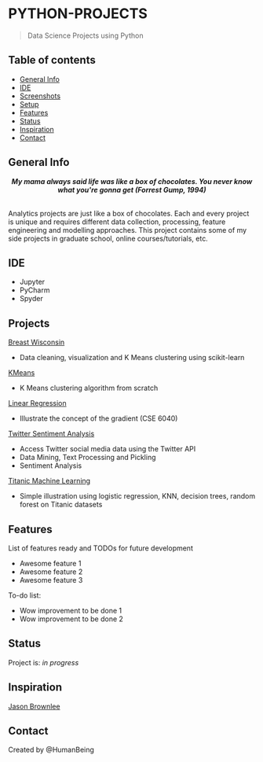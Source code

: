 # PYTHON-PROJECTS
> Data Science Projects using Python

## Table of contents
* [General Info](#general-info)
* [IDE](#ide)
* [Screenshots](#screenshots)
* [Setup](#setup)
* [Features](#features)
* [Status](#status)
* [Inspiration](#inspiration)
* [Contact](#contact)

## General Info
***<p align="center">My mama always said life was like a box of chocolates. You never know what you're gonna get (Forrest Gump, 1994)***</p><br/>
Analytics projects are just like a box of chocolates. Each and every project is unique and requires different data collection, processing, feature engineering and modelling approaches. This project contains some of my side projects in graduate school, online courses/tutorials, etc.  

 ## IDE
* Jupyter 
* PyCharm
* Spyder

## Projects

[Breast Wisconsin](https://github.com/NothinBetterToDo/PYTHON-PROJECTS/tree/master/Breast_Wisconsin)
* Data cleaning, visualization and K Means clustering using scikit-learn <br/>

[KMeans](https://github.com/NothinBetterToDo/PYTHON-PROJECTS/tree/master/KMEANS)
* K Means clustering algorithm from scratch <br/>

[Linear Regression](https://github.com/NothinBetterToDo/PYTHON-PROJECTS/tree/master/LinearRegression)
* Illustrate the concept of the gradient (CSE 6040) <br/>

[Twitter Sentiment Analysis](https://github.com/NothinBetterToDo/PYTHON-PROJECTS/tree/master/Social%20Media%20Mining)
* Access Twitter social media data using the Twitter API 
* Data Mining, Text Processing and Pickling
* Sentiment Analysis <br/>

[Titanic Machine Learning](https://github.com/NothinBetterToDo/PYTHON-PROJECTS/tree/master/Titanic%20Machine%20Learning)
* Simple illustration using logistic regression, KNN, decision trees, random forest on Titanic datasets <br/>


## Features
List of features ready and TODOs for future development
* Awesome feature 1
* Awesome feature 2
* Awesome feature 3

To-do list:
* Wow improvement to be done 1
* Wow improvement to be done 2

## Status
Project is: _in progress_

## Inspiration
[Jason Brownlee](https://machinelearningmastery.com)


## Contact
Created by @HumanBeing
